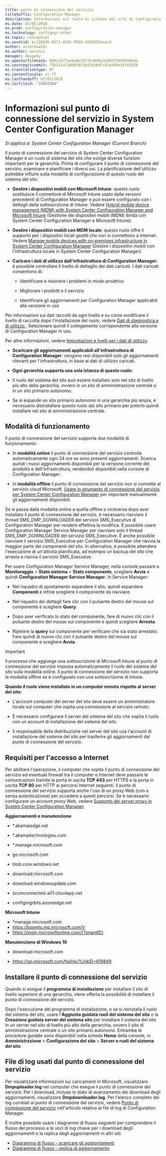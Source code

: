 ```yaml
---
title: punto di connessione del servizio
titleSuffix: Configuration Manager
description: Informazioni sul ruolo di sistema del sito di Configuration Manager e pianificazione della gamma di usi.
ms.date: 07/05/2018
ms.prod: configuration-manager
ms.technology: configmgr-other
ms.topic: conceptual
ms.assetid: bc2282d5-0571-465b-9528-a555855eaacd
author: aczechowski
ms.author: aaroncz
manager: dougeby
ms.openlocfilehash: 6002c077ae0a8e34f35a9d0e36d02f5950946bde
ms.sourcegitcommit: 73b241a72db8f8f3bd7e269fc81ad49e14f01058
ms.translationtype: HT
ms.contentlocale: it-IT
ms.lasthandoff: 07/05/2018
ms.locfileid: "37843288"
---
```

# <a name="about-the-service-connection-point-in-system-center-configuration-manager"></a>Informazioni sul punto di connessione del servizio in System Center Configuration Manager

*Si applica a: System Center Configuration Manager (Current Branch)*

Il punto di connessione del servizio di System Center Configuration Manager è un ruolo di sistema del sito che svolge diverse funzioni importanti per la gerarchia. Prima di configurare il punto di connessione del servizio, esaminare e pianificare i diversi usi.  La pianificazione dell'utilizzo potrebbe influire sulla modalità di configurazione di questo ruolo del sistema del sito:  

-   **Gestire i dispositivi mobili con Microsoft Intune**: questo ruolo sostituisce il connettore di Microsoft Intune usato dalle versioni precedenti di Configuration Manager e può essere configurato con i dettagli della sottoscrizione di Intune. Vedere [Hybrid mobile device management (MDM) with System Center Configuration Manager and Microsoft Intune](../../../../mdm/understand/hybrid-mobile-device-management.md) (Gestione dei dispositivi mobili (MDM) ibrida con System Center Configuration Manager e Microsoft Intune).  

-   **Gestire i dispositivi mobili con MDM locale**: questo ruolo offre il supporto per i dispositivi locali gestiti che non si connettono a Internet. Vedere [Manage mobile devices with on-premises infrastructure in System Center Configuration Manager](../../../../mdm/understand/manage-mobile-devices-with-on-premises-infrastructure.md) (Gestire i dispositivi mobili con l'infrastruttura locale in System Center Configuration Manager).  

-   **Caricare i dati di utilizzo dall'infrastruttura di Configuration Manager**: è possibile controllare il livello di dettaglio dei dati caricati. I dati caricati consentono di:  

    -   Identificare e risolvere i problemi in modo proattivo  

    -   Migliorare i prodotti e il servizio  

    -   Identificare gli aggiornamenti per Configuration Manager applicabili alla versione in uso  

  Per informazioni sui dati raccolti da ogni livello e su come modificare il livello di raccolta dopo l'installazione del ruolo, vedere [Dati di diagnostica e di utilizzo ](/sccm/core/plan-design/diagnostics/diagnostics-and-usage-data). Selezionare quindi il collegamento corrispondente alla versione di Configuration Manager in uso.  

  Per altre informazioni, vedere [Impostazioni e livelli per i dati di utilizzo](../../../../core/servers/deploy/install/setup-reference.md#bkmk_usage).  

-   **Scaricare gli aggiornamenti applicabili all'infrastruttura di Configuration Manager**: vengono resi disponibili solo gli aggiornamenti rilevanti per l'infrastruttura, in base ai dati di utilizzo caricati.  

- **Ogni gerarchia supporta una sola istanza di questo ruolo:**  

 -   Il ruolo del sistema del sito può essere installato solo nel sito di livello più alto della gerarchia, ovvero in un sito di amministrazione centrale o in un sito primario autonomo.  

  -   Se si espande un sito primario autonomo in una gerarchia più ampia, è necessario disinstallare questo ruolo dal sito primario per poterlo quindi installare nel sito di amministrazione centrale.  


##  <a name="bkmk_modes"></a> Modalità di funzionamento  
 Il punto di connessione del servizio supporta due modalità di funzionamento:  

-   In **modalità online** il punto di connessione del servizio controlla automaticamente ogni 24 ore se sono presenti aggiornamenti. Scarica quindi i nuovi aggiornamenti disponibili per la versione corrente del prodotto e dell'infrastruttura, rendendoli disponibili nella console di Configuration Manager.  

-   In **modalità offline** il punto di connessione del servizio non si connette al servizio cloud Microsoft. [Usare lo strumento di connessione del servizio per System Center Configuration Manager](../../../../core/servers/manage/use-the-service-connection-tool.md) per importare manualmente gli aggiornamenti disponibili.  

Se si passa dalla modalità online a quella offline o viceversa dopo aver installato il punto di connessione del servizio, è necessario riavviare il thread SMS_DMP_DOWNLOADER del servizio SMS_Executive di Configuration Manager per rendere effettiva la modifica. È possibile usare Configuration Manager Service Manager per riavviare solo il thread SMS_DMP_DOWNLOADER del servizio SMS_Executive. È anche possibile riavviare il servizio SMS_Executive per Configuration Manager che riavvia la maggior parte dei componenti del sito. In alternativa, è possibile attendere l'esecuzione di un'attività pianificata, ad esempio un backup del sito che arresta e riavvia il servizio SMS_Executive.  

Per usare Configuration Manager Service Manager, nella console passare a **Monitoraggio** > **Stato sistema** > **Stato componente**, scegliere **Avvia** e quindi **Configuration Manager Service Manager**. In Service Manager:  

-   Nel riquadro di spostamento espandere il sito, quindi espandere **Componenti** e infine scegliere il componente da riavviare.  

-   Nel riquadro dei dettagli fare clic con il pulsante destro del mouse sul componente e scegliere **Query**.  

-   Dopo aver verificato lo stato del componente, fare di nuovo clic con il pulsante destro del mouse sul componente e quindi scegliere **Arresta**.  

-   Ripetere la **query** sul componente per verificare che sia stato arrestato. Fare quindi di nuovo clic con il pulsante destro del mouse sul componente e scegliere **Avvia**.  

> [!IMPORTANT]  
>  Il processo che aggiunge una sottoscrizione di Microsoft Intune al punto di connessione del servizio imposta automaticamente il ruolo del sistema del sito sulla modalità online. Il punto di connessione del servizio non supporta la modalità offline se è configurato con una sottoscrizione di Intune.  

**Quando il ruolo viene installato in un computer remoto rispetto al server del sito:**  

-   L'account computer del server del sito deve essere un amministratore locale sul computer che ospita una connessione al servizio remoto.

-   È necessario configurare il server del sistema del sito che ospita il ruolo con un account di installazione del sistema del sito.  

-   Il responsabile della distribuzione nel server del sito usa l'account di installazione del sistema del sito per trasferire gli aggiornamenti dal punto di connessione del servizio.

##  <a name="bkmk_urls"></a> Requisiti per l'accesso a Internet  
Per abilitare l'operazione, il computer che ospita il punto di connessione del servizio ed eventuali firewall tra il computer e Internet deve passare le comunicazioni tramite la porta in uscita **TCP 443** per HTTPS e la porta in uscita **TCP 80** per HTTP ai percorsi Internet seguenti. Il punto di connessione del servizio supporta anche l'uso di un proxy Web (con o senza autenticazione) per accedere a questi percorsi.  Se è necessario configurare un account proxy Web, vedere [Supporto dei server proxy in System Center Configuration Manager](/sccm/core/plan-design/network/proxy-server-support).

**Aggiornamenti e manutenzione**  

-   *.akamaiedge.net  

-   *.akamaitechnologies.com 

-   *.manage.microsoft.com

-   go.microsoft.com

-   blob.core.windows.net  

-   download.microsoft.com  

-   download.windowsupdate.com

-   sccmconnected-a01.cloudapp.net  

- configmgrbits.azureedge.net

**Microsoft Intune**  

-   *manage.microsoft.com  
-   https://bspmts.mp.microsoft.com/V
-   https://login.microsoftonline.com/{TenantID}


**Manutenzione di Windows 10**  

-   download.microsoft.com  

-   https://go.microsoft.com/fwlink/?LinkID=619849  

## <a name="install-the-service-connection-point"></a>Installare il punto di connessione del servizio
Quando si esegue il **programma di installazione** per installare il sito di livello superiore di una gerarchia, viene offerta la possibilità di installare il punto di connessione del servizio.

Dopo l'esecuzione del programma di installazione, o se si reinstalla il ruolo del sistema del sito, usare l'**Aggiunta guidata ruoli del sistema del sito** o la **Creazione guidata server del sistema sito** per installare il sistema del sito in un server nel sito di livello più alto della gerarchia, ovvero il sito di amministrazione centrale o un sito primario autonomo. Entrambe le procedure guidate sono disponibili nella scheda **Home** della console, in **Amministrazione** > **Configurazione del sito** > **Server e ruoli del sistema del sito**.

## <a name="log-files-used-by-the-service-connection-point"></a>File di log usati dal punto di connessione del servizio
Per visualizzare informazioni sui caricamenti in Microsoft, visualizzare **Dmpuploader.log** nel computer che esegue il punto di connessione del servizio.  Per i download, incluso lo stato di avanzamento dei download degli aggiornamenti, visualizzare **Dmpdownloader.log**. Per l'elenco completo dei log correlati al punto di connessione del servizio, vedere [Punto di connessione del servizio](/sccm/core/plan-design/hierarchy/log-files#BKMK_WITLog) nell'articolo relativo ai file di log di Configuration Manager.

È inoltre possibile usare i diagrammi di flusso seguenti per comprendere il flusso del processo e le voci di log chiave per i download degli aggiornamenti e la replica degli aggiornamenti in altri siti:
 - [Diagramma di flusso - scaricare gli aggiornamenti](/sccm/core/servers/manage/download-updates-flowchart)
 - [Diagramma di flusso - replica di aggiornamento](/sccm/core/servers/manage/update-replication-flowchart)
